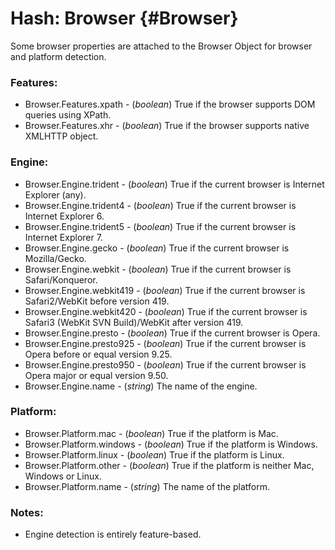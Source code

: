 Hash: Browser {#Browser}
========================

Some browser properties are attached to the Browser Object for browser and platform detection.

### Features:

* Browser.Features.xpath - (*boolean*) True if the browser supports DOM queries using XPath.
* Browser.Features.xhr   - (*boolean*) True if the browser supports native XMLHTTP object.

### Engine:

* Browser.Engine.trident   - (*boolean*) True if the current browser is Internet Explorer (any).
* Browser.Engine.trident4  - (*boolean*) True if the current browser is Internet Explorer 6.
* Browser.Engine.trident5  - (*boolean*) True if the current browser is Internet Explorer 7.
* Browser.Engine.gecko     - (*boolean*) True if the current browser is Mozilla/Gecko.
* Browser.Engine.webkit    - (*boolean*) True if the current browser is Safari/Konqueror.
* Browser.Engine.webkit419 - (*boolean*) True if the current browser is Safari2/WebKit before version 419.
* Browser.Engine.webkit420 - (*boolean*) True if the current browser is Safari3 (WebKit SVN Build)/WebKit after version 419.
* Browser.Engine.presto    - (*boolean*) True if the current browser is Opera.
* Browser.Engine.presto925 - (*boolean*) True if the current browser is Opera before or equal version 9.25.
* Browser.Engine.presto950 - (*boolean*) True if the current browser is Opera major or equal version 9.50.
* Browser.Engine.name      - (*string*) The name of the engine.

### Platform:

* Browser.Platform.mac     - (*boolean*) True if the platform is Mac.
* Browser.Platform.windows - (*boolean*) True if the platform is Windows.
* Browser.Platform.linux   - (*boolean*) True if the platform is Linux.
* Browser.Platform.other   - (*boolean*) True if the platform is neither Mac, Windows or Linux.
* Browser.Platform.name    - (*string*) The name of the platform.

### Notes:

- Engine detection is entirely feature-based.